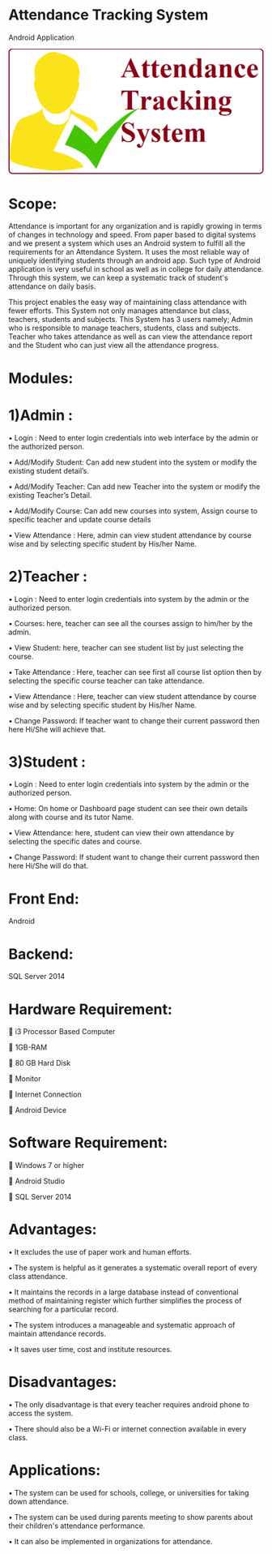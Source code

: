 # Attendance Tracking System
Android Application

![GitHub Logo](https://github.com/usmankhi18/AttendanceTrackingSystem/blob/master/ATS.png)

# Scope:
Attendance is important for any organization and is rapidly growing in terms of changes in technology and speed. From paper based to digital systems and we present a system which uses an Android system to fulfill all the requirements for an Attendance System. 
It uses the most reliable way of uniquely identifying students through an android app. Such type of Android application is very useful in school as well as in college for daily attendance. Through this system, we can keep a systematic track of student's attendance on daily basis.

This project enables the easy way of maintaining class attendance with fewer efforts. This System not only manages attendance but class, teachers, students and subjects. This System has 3 users namely; Admin who is responsible to manage teachers, students, class and subjects. Teacher who takes attendance as well as can view the attendance report and the Student who can just view all the attendance progress.

# Modules:

# 1)Admin :

•	Login : Need to enter login credentials into web interface by the admin or the authorized person.

•	Add/Modify Student:  Can add new student into the system or modify the existing student detail’s.

•	Add/Modify Teacher: Can add new Teacher into the system or modify the existing Teacher’s Detail.

•	Add/Modify Course:  Can add new courses into system, Assign course to specific teacher and update course details

•	View Attendance : Here, admin can view student attendance by course wise and by selecting specific student by His/her Name.

# 2)Teacher : 

•	Login : Need to enter login credentials into system by the admin or the authorized person.

•	Courses: here, teacher can see all the courses assign to him/her by the admin.

•	View Student: here, teacher can see student list by just selecting the course.

•	Take Attendance : Here, teacher can see first all course list option then by selecting the specific course teacher can take attendance.

•	View Attendance : Here, teacher can view student attendance by course wise and by selecting specific student by His/her Name.

•	Change Password:  If teacher want to change their current password then here Hi/She will achieve that.

# 3)Student :

•	Login : Need to enter login credentials into system by the admin or the authorized person.

•	Home: On home or Dashboard page student can see their own details along with course and its tutor Name.

•	View Attendance: here, student can view their own attendance by selecting the specific dates and course.

•	Change Password: If student want to change their current password then here Hi/She will do that.


# Front End: 

Android 

# Backend: 

SQL Server 2014

# Hardware Requirement:

	i3 Processor Based Computer

	1GB-RAM

	80 GB Hard Disk

	Monitor

	Internet Connection

	Android Device

# Software Requirement:

	Windows 7 or higher

	Android Studio 

	SQL Server 2014

# Advantages: 

•	It excludes the use of paper work and human efforts.

•	The system is helpful as it generates a systematic overall report of every class attendance.

•	It maintains the records in a large database instead of conventional method of maintaining register which further simplifies the process of searching for a particular record.

•	The system introduces a manageable and systematic approach of maintain attendance records.

•	It saves user time, cost and institute resources.

# Disadvantages:

•	The only disadvantage is that every teacher requires android phone to access the system.

•	There should also be a Wi-Fi or internet connection available in every class. 

# Applications:

•	The system can be used for schools, college, or universities for taking down attendance.

•	The system can be used during parents meeting to show parents about their children's attendance performance.

•	It can also be implemented in organizations for attendance.
